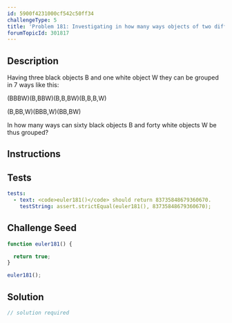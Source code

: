 ```yaml
---
id: 5900f4231000cf542c50ff34
challengeType: 5
title: 'Problem 181: Investigating in how many ways objects of two different colours can be grouped'
forumTopicId: 301817
---
```


## Description

<section id='description'>

Having three black objects B and one white object W they can be grouped in 7 ways like this:

(BBBW)(B,BBW)(B,B,BW)(B,B,B,W)

(B,BB,W)(BBB,W)(BB,BW)

In how many ways can sixty black objects B and forty white objects W be thus grouped?

</section>

## Instructions

<section id='instructions'>

</section>

## Tests

<section id='tests'>

```yml
tests:
  - text: <code>euler181()</code> should return 83735848679360670.
    testString: assert.strictEqual(euler181(), 83735848679360670);

```

</section>

## Challenge Seed

<section id='challengeSeed'>

<div id='js-seed'>

```js
function euler181() {

  return true;
}

euler181();
```

</div>

</section>

## Solution

<section id='solution'>

```js
// solution required
```

</section>
